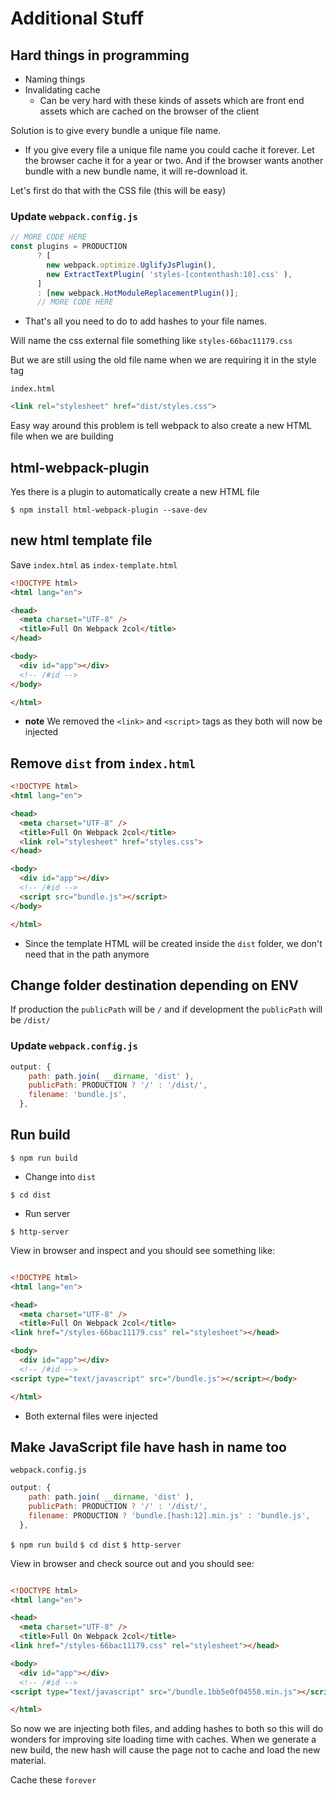 # Additional Stuff

## Hard things in programming
* Naming things
* Invalidating cache
    - Can be very hard with these kinds of assets which are front end assets which are cached on the browser of the client

Solution is to give every bundle a unique file name.
* If you give every file a unique file name you could cache it forever. Let the browser cache it for a year or two. And if the browser wants another bundle with a new bundle name, it will re-download it.

Let's first do that with the CSS file (this will be easy)

### Update `webpack.config.js`

```js
// MORE CODE HERE
const plugins = PRODUCTION
      ? [
        new webpack.optimize.UglifyJsPlugin(),
        new ExtractTextPlugin( 'styles-[contenthash:10].css' ),
      ]
      : [new webpack.HotModuleReplacementPlugin()];
      // MORE CODE HERE
```

* That's all you need to do to add hashes to your file names.

Will name the css external file something like `styles-66bac11179.css`

But we are still using the old file name when we are requiring it in the style tag

`index.html`

```html
<link rel="stylesheet" href="dist/styles.css">
```

Easy way around this problem is tell webpack to also create a new HTML file when we are building

## html-webpack-plugin
Yes there is a plugin to automatically create a new HTML file

`$ npm install html-webpack-plugin --save-dev`

## new html template file
Save `index.html` as `index-template.html`

```html
<!DOCTYPE html>
<html lang="en">

<head>
  <meta charset="UTF-8" />
  <title>Full On Webpack 2col</title>
</head>

<body>
  <div id="app"></div>
  <!-- /#id -->
</body>

</html>
```

* **note** We removed the `<link>` and `<script>` tags as they both will now be injected

## Remove `dist` from `index.html`

```html
<!DOCTYPE html>
<html lang="en">

<head>
  <meta charset="UTF-8" />
  <title>Full On Webpack 2col</title>
  <link rel="stylesheet" href="styles.css">
</head>

<body>
  <div id="app"></div>
  <!-- /#id -->
  <script src="bundle.js"></script>
</body>

</html>
```

* Since the template HTML will be created inside the `dist` folder, we don't need that in the path anymore

## Change folder destination depending on ENV
If production the `publicPath` will be `/` and if development the `publicPath` will be `/dist/`

### Update `webpack.config.js`

```js
output: {
    path: path.join( __dirname, 'dist' ),
    publicPath: PRODUCTION ? '/' : '/dist/',
    filename: 'bundle.js',
  },
```

## Run build
`$ npm run build`

* Change into `dist`

`$ cd dist`

* Run server

`$ http-server`

View in browser and inspect and you should see something like:

```html

<!DOCTYPE html>
<html lang="en">

<head>
  <meta charset="UTF-8" />
  <title>Full On Webpack 2col</title>
<link href="/styles-66bac11179.css" rel="stylesheet"></head>

<body>
  <div id="app"></div>
  <!-- /#id -->
<script type="text/javascript" src="/bundle.js"></script></body>

</html>
```

* Both external files were injected

## Make JavaScript file have hash in name too

`webpack.config.js`

```js
output: {
    path: path.join( __dirname, 'dist' ),
    publicPath: PRODUCTION ? '/' : '/dist/',
    filename: PRODUCTION ? 'bundle.[hash:12].min.js' : 'bundle.js',
  },
```

`$ npm run build`
`$ cd dist`
`$ http-server`

View in browser and check source out and you should see:

```html

<!DOCTYPE html>
<html lang="en">

<head>
  <meta charset="UTF-8" />
  <title>Full On Webpack 2col</title>
<link href="/styles-66bac11179.css" rel="stylesheet"></head>

<body>
  <div id="app"></div>
  <!-- /#id -->
<script type="text/javascript" src="/bundle.1bb5e0f04558.min.js"></script></body>

</html>
```

So now we are injecting both files, and adding hashes to both so this will do wonders for improving site loading time with caches. When we generate a new build, the new hash will cause the page not to cache and load the new material.

Cache these `forever`


